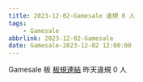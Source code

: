 ```yaml
---
title: 2023-12-02-Gamesale 違規 0 人
tags:
    - Gamesale
abbrlink: 2023-12-02-Gamesale
date: Gamesale-2023-12-02 12:00:00
---
```

Gamesale 板 [板規連結](https://www.ptt.cc/bbs/Gossiping/M.1637425085.A.07D.html)
昨天違規 0 人
